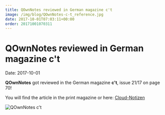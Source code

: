 ```yaml
---
title: QOwnNotes reviewed in German magazine c't
image: /img/blog/QOwnNotes-c-t_reference.jpg
date: 2017-10-01T07:03:11+00:00
order: 20171001070311
---
```


# QOwnNotes reviewed in German magazine c't

<v-subheader class="blog">Date: 2017-10-01</v-subheader>

**QOwnNotes** got reviewed in the German magazine **c't**, issue 21/17 on page 70!

You will find the article in the print magazine or here: [Cloud-Notizen](https://www.heise.de/ct/ausgabe/2017-21-Notizverwaltung-QOwnNotes-17-09-6-3840130.html)

![QOwnNotes c't](/img/blog/QOwnNotes-c-t_reference.jpg "QOwnNotes c't")

